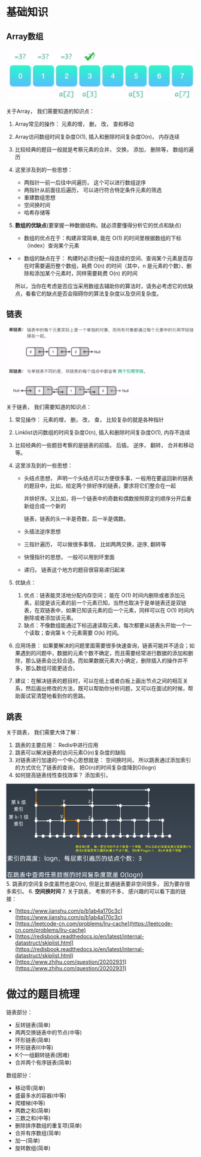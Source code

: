 # 基础知识

## Array数组

![](img/1.png)

关于Array， 我们需要知道的知识点：

1. Array常见的操作： 元素的增， 删， 改， 查和移动

2. Array访问数组时间复杂度O(1), 插入和删除时间复杂度O(n)， 内存连续
3. 比较经典的题目一般就是考察元素的合并， 交换， 添加， 删除等， 数组的遍历
4. 这里涉及到的一些思想：
   * 两指针一前一后往中间遍历， 这个可以进行数组逆序
   * 两指针从前面往后遍历， 可以进行符合特定条件元素的筛选
   * 重建数组思想
   * 空间换时间
   * 哈希存储等

5. **数组的优缺点**(要掌握一种数据结构，就必须要懂得分析它的优点和缺点)
   * 数组的优点在于：构建非常简单, 能在 O(1) 的时间里根据数组的下标（index）查询某个元素

- *  数组的缺点在于： 构建时必须分配一段连续的空间、查询某个元素是否存在时需要遍历整个数组，耗费 O(n) 的时间（其中，n 是元素的个数）、删除和添加某个元素时，同样需要耗费 O(n) 的时间

    所以，当你在考虑是否应当采用数组去辅助你的算法时，请务必考虑它的优缺点，看看它的缺点是否会阻碍你的算法复杂度以及空间复杂度。

## 链表

![](img/2.png)

关于链表， 我们需要知道的知识点：

1. 常见操作： 元素的增， 删， 改， 查， 比较复杂的就是各种指针
2. Linklist访问数组的时间复杂度O(n), 插入和删除时间复杂度O(1), 内存不连续
3. 比较经典的一些题目考察的是链表的前插， 后插， 逆序， 翻转， 合并和移动等。
4. 这里涉及到的一些思想：
   * 头结点思想， 声明一个头结点可以方便很多事，一般用在要返回新的链表的题目中，比如，给定两个排好序的链表，要求将它们整合在一起		
   
       并排好序。又比如，将一个链表中的奇数和偶数按照原定的顺序分开后重新组合成一个新的
   
       链表，链表的头一半是奇数，后一半是偶数。
   
   * 头插法逆序思想
   
   * 三指针遍历， 可以做很多事情， 比如两两交换，逆序, 翻转等
   
   * 快慢指针的思想， 一般可以用到环里面
   
   * 递归， 链表这个地方的题目很容易递归起来

5. 优缺点：
   1. 优点：链表能灵活地分配内存空间； 能在 O(1) 时间内删除或者添加元素，前提是该元素的前一个元素已知，当然也取决于是单链表还是双链表，在双链表中，如果已知该元素的后一个元素，同样可以在 O(1) 时间内删除或者添加该元素。
   2. 缺点：不像数组能通过下标迅速读取元素，每次都要从链表头开始一个一个读取；查询第 k 个元素需要 O(k) 时间。

6. 应用场景：  如果要解决的问题里面需要很多快速查询，链表可能并不适合；如果遇到的问题中，数据的元素个数不确定，而且需要经常进行数据的添加和删除，那么链表会比较合适。而如果数据元素大小确定，删除插入的操作并不多，那么数组可能更适合。
7. 建议：在解决链表的题目时，可以在纸上或者白板上画出节点之间的相互关系，然后画出修改的方法，既可以帮助你分析问题，又可以在面试的时候，帮助面试官清楚地看到你的思路。

## 跳表

关于跳表， 我们需要大体了解：

1. 跳表的主要应用： Redis中进行应用
2. 跳表可以解决链表的访问元素O(n)复杂度的缺陷
3. 对链表进行加速的一个中心思想就是： 空间换时间， 所以跳表通过添加索引的方式优化了链表的查询， 把O(n)的时间复杂度降到O(logn)
4. 如何提高链表线性查找效率？   添加索引， 

![](img/skiplist.png)
5. 跳表的空间复杂度虽然也是O(n), 但是比普通链表要非空间很多， 因为要存很多索引。 
6. **空间换时间**
7. 关于跳表， 考察的不多， 感兴趣的可以看下面的链接：
   * [https://www.jianshu.com/p/b1ab4a170c3c](https://www.jianshu.com/p/b1ab4a170c3c)
   * [https://leetcode-cn.com/problems/lru-cache](https://leetcode-cn.com/problems/lru-cache)
   * [https://redisbook.readthedocs.io/en/latest/internal-datastruct/skiplist.html](https://redisbook.readthedocs.io/en/latest/internal-datastruct/skiplist.html)
   * [https://www.zhihu.com/question/20202931](https://www.zhihu.com/question/20202931)

# 做过的题目梳理

链表部分：

* 反转链表(简单)
* 两两交换链表中的节点(中等)
* 环形链表(简单)
* 环形链表II(中等)
* K个一组翻转链表(困难)
* 合并两个有序链表(简单)

数组部分：

* 移动零(简单)
* 盛最多水的容器(中等)
* 爬楼梯(中等)
* 两数之和(简单)
* 三数之和(中等)
* 删除排序数组的重复项(简单)
* 合并有序数组(简单)
* 加一(简单)
* 旋转数组(简单)

